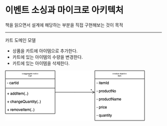 # 이벤트 소싱과 마이크로 아키텍처

책을 읽으면서 설계에 해당하는 부분을 직접 구현해보는 것이 목적

---

카트 도메인 모델

- 상품을 카트에 아이템으로 추가한다.
- 카트에 있는 아이템의 수량을 변경한다.
- 카트에 있는 아이템을 삭제한다.

![](./cart-domain-model.png)

